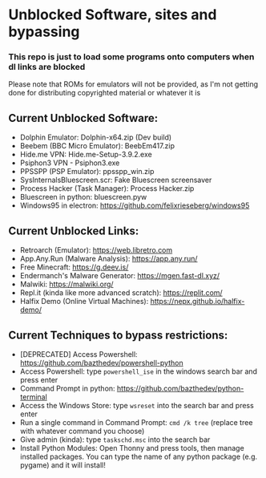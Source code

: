 # Unblocked Software, sites and bypassing
### This repo is just to load some programs onto computers when dl links are blocked

Please note that ROMs for emulators will not be provided, as I'm not getting done for distributing copyrighted material or whatever it is

## Current Unblocked Software:

- Dolphin Emulator: Dolphin-x64.zip (Dev build)
- Beebem (BBC Micro Emulator): BeebEm417.zip
- Hide.me VPN: Hide.me-Setup-3.9.2.exe
- Psiphon3 VPN - Psiphon3.exe
- PPSSPP (PSP Emulator): ppsspp_win.zip
- SysInternalsBluescreen.scr: Fake Bluescreen screensaver
- Process Hacker (Task Manager): Process Hacker.zip
- Bluescreen in python: bluescreen.pyw
- Windows95 in electron: https://github.com/felixrieseberg/windows95

## Current Unblocked Links:

- Retroarch (Emulator): https://web.libretro.com
- App.Any.Run (Malware Analysis): https://app.any.run/
- Free Minecraft: https://g.deev.is/
- Endermanch's Malware Generator: https://mgen.fast-dl.xyz/
- Malwiki: https://malwiki.org/
- Repl.it (kinda like more advanced scratch): https://replit.com/
- Halfix Demo (Online Virtual Machines): https://nepx.github.io/halfix-demo/

## Current Techniques to bypass restrictions:

- [DEPRECATED] Access Powershell: https://github.com/bazthedev/powershell-python
- Access Powershell: type `powershell_ise` in the windows search bar and press enter
- Command Prompt in python: https://github.com/bazthedev/python-terminal
- Access the Windows Store: type `wsreset` into the search bar and press enter
- Run a single command in Command Prompt: `cmd /k tree` (replace tree with whatever command you choose)
- Give admin (kinda): type `taskschd.msc` into the search bar
- Install Python Modules: Open Thonny and press tools, then manage installed packages. You can type the name of any python package (e.g. pygame) and it will install!
